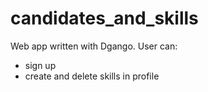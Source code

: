# candidates_and_skills

Web app written with Dgango.
User can: 
- sign up 
- create and delete skills in profile
